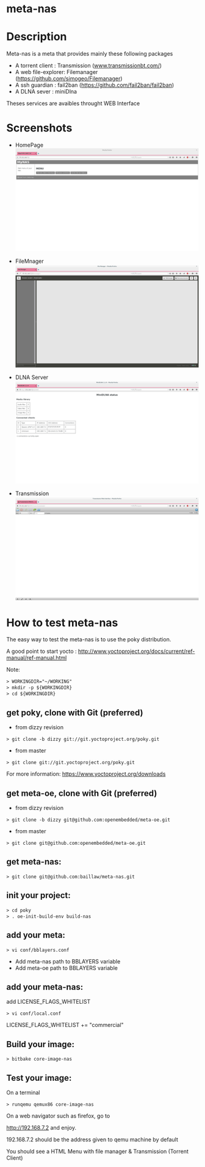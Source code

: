 # meta-nas
# Description

Meta-nas is a meta that provides mainly these following packages
* A torrent client : Transmission (www.transmissionbt.com/)
* A web file-explorer: Filemanager (https://github.com/simogeo/Filemanager)
* A ssh guardian : fail2ban (https://github.com/fail2ban/fail2ban)
* A DLNA sever : miniDlna

Theses services are avaibles throught WEB Interface

# Screenshots
* HomePage
![HOMEPAGE](https://raw.githubusercontent.com/baillaw/meta-nas/master/screenshots/Homepage.jpg)

* FileMnager
![FILEMANAGER](https://raw.githubusercontent.com/baillaw/meta-nas/master/screenshots/FilesManager.jpg)

* DLNA Server
![DLNA Server status ](https://raw.githubusercontent.com/baillaw/meta-nas/master/screenshots/DLNA.jpg)

* Transmission
![TRANSMISSION](https://raw.githubusercontent.com/baillaw/meta-nas/master/screenshots/Transmission.jpg)

# How to test meta-nas
The easy way to test the meta-nas is to use the poky distribution.

A good point to start yocto :
 http://www.yoctoproject.org/docs/current/ref-manual/ref-manual.html

Note:
```text
> WORKINGDIR="~/WORKING"
> mkdir -p ${WORKINGDIR}
> cd ${WORKINGDIR}
```
## get poky, clone with Git (preferred)
* from dizzy revision
```text
> git clone -b dizzy git://git.yoctoproject.org/poky.git
```
* from master
```text
> git clone git://git.yoctoproject.org/poky.git
```
For more information:
 https://www.yoctoproject.org/downloads
 
## get meta-oe, clone with Git (preferred)
* from dizzy revision
```text
> git clone -b dizzy git@github.com:openembedded/meta-oe.git
```
* from master
```text
> git clone git@github.com:openembedded/meta-oe.git
```

## get meta-nas:
```text
> git clone git@github.com:baillaw/meta-nas.git
```

## init your project:
```text
> cd poky
> . oe-init-build-env build-nas
```
## add your meta:
```text
> vi conf/bblayers.conf 
```
* Add meta-nas path to BBLAYERS variable
* Add meta-oe path to BBLAYERS variable
 
## add your meta-nas:
add LICENSE_FLAGS_WHITELIST
```text
> vi conf/local.conf
```
 LICENSE_FLAGS_WHITELIST += "commercial"

## Build your image:
```text
> bitbake core-image-nas 
```
## Test your image:
On a terminal
```text
> runqemu qemux86 core-image-nas
```

On a web navigator such as firefox, go to

http://192.168.7.2 and enjoy.

192.168.7.2 should be the address given to qemu machine by default

You should see a HTML Menu with file manager & Transmission (Torrent Client)


